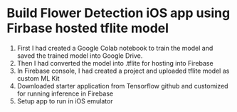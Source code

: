 # Build Flower Detection iOS app using Firbase hosted tflite model

1. First I had created a Google Colab notebook to train the model and saved the trained model into Google Drive. 
2. Then I had converted the model into .tflite for hosting into Firebase
3. In Firebase console, I had created a project and uploaded tflite model as custom ML Kit
4. Downloaded starter application from Tensorflow github and customized for running inference in Firebase
5. Setup app to run in iOS emulator

